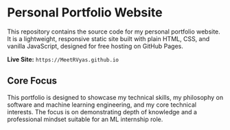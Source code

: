 # Personal Portfolio Website

This repository contains the source code for my personal portfolio website. It is a lightweight, responsive static site built with plain HTML, CSS, and vanilla JavaScript, designed for free hosting on GitHub Pages.

**Live Site:** `https://MeetRVyas.github.io`

## Core Focus

This portfolio is designed to showcase my technical skills, my philosophy on software and machine learning engineering, and my core technical interests. The focus is on demonstrating depth of knowledge and a professional mindset suitable for an ML internship role.
